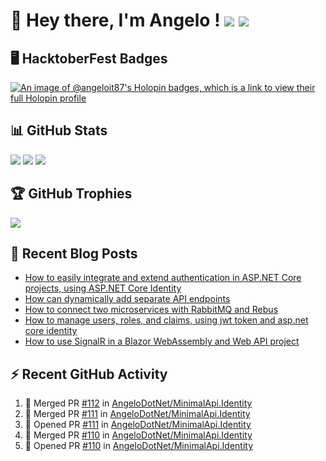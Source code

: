 # 👋 Hey there, I'm Angelo ! ![](https://img.shields.io/badge/Intel-Core_i5_12th-0071C5?style=for-the-badge&logo=intel&logoColor=white) <a href="https://www.buymeacoffee.com/angelodotnet" target="_blank"><img src="https://img.shields.io/badge/Buy%20Me%20A%20Coffee-FFDD00.svg?style=for-the-badge&logo=Buy-Me-A-Coffee&logoColor=black"></a>

## 🖥️ HacktoberFest Badges
[![An image of @angeloit87's Holopin badges, which is a link to view their full Holopin profile](https://holopin.me/angeloit87)](https://holopin.io/@angeloit87)

## 📊 GitHub Stats
<!--
![](https://github-readme-stats.vercel.app/api?username=angelodotnet&theme=dracula&show_icons=true&hide_border=true&count_private=true)
-->
![](http://github-profile-summary-cards.vercel.app/api/cards/profile-details?username=angelodotnet&theme=default)
![](http://github-profile-summary-cards.vercel.app/api/cards/repos-per-language?username=angelodotnet&theme=default)
![](http://github-profile-summary-cards.vercel.app/api/cards/most-commit-language?username=angelodotnet&theme=default)
<!--
![](http://github-profile-summary-cards.vercel.app/api/cards/stats?username=angelodotnet&theme=default)
![](http://github-profile-summary-cards.vercel.app/api/cards/productive-time?username=angelodotnet&theme=default&utcOffset=2)
-->

## 🏆 GitHub Trophies
<img src="https://github-profile-trophy.vercel.app/?username=AngeloDotNet&no-frame=false&no-bg=false&margin-w=4&row=1" />

## 📝 Recent Blog Posts  
<!-- BLOG-POST-LIST:START -->
- [How to easily integrate and extend authentication in ASP.NET Core projects, using ASP.NET Core Identity](https://dev.to/angelodotnet/how-to-easily-integrate-and-extend-authentication-in-aspnet-core-projects-using-aspnet-core-130p)
- [How can dynamically add separate API endpoints](https://dev.to/angelodotnet/how-can-dynamically-add-separate-api-endpoints-4h56)
- [How to connect two microservices with RabbitMQ and Rebus](https://dev.to/angelodotnet/how-to-connect-two-microservices-with-rabbitmq-and-rebus-278)
- [How to manage users, roles, and claims, using jwt token and asp.net core identity](https://dev.to/angelodotnet/how-to-manage-roles-permissions-and-more-using-jwt-token-and-aspnet-core-identity-11k0)
- [How to use SignalR in a Blazor WebAssembly and Web API project](https://dev.to/angelodotnet/how-to-use-signalr-in-a-blazor-webassembly-and-web-api-project-27cp)
<!-- BLOG-POST-LIST:END -->

## ⚡ Recent GitHub Activity
<!--START_SECTION:activity-->
1. 🎉 Merged PR [#112](https://github.com/AngeloDotNet/MinimalApi.Identity/pull/112) in [AngeloDotNet/MinimalApi.Identity](https://github.com/AngeloDotNet/MinimalApi.Identity)
2. 🎉 Merged PR [#111](https://github.com/AngeloDotNet/MinimalApi.Identity/pull/111) in [AngeloDotNet/MinimalApi.Identity](https://github.com/AngeloDotNet/MinimalApi.Identity)
3. 💪 Opened PR [#111](https://github.com/AngeloDotNet/MinimalApi.Identity/pull/111) in [AngeloDotNet/MinimalApi.Identity](https://github.com/AngeloDotNet/MinimalApi.Identity)
4. 🎉 Merged PR [#110](https://github.com/AngeloDotNet/MinimalApi.Identity/pull/110) in [AngeloDotNet/MinimalApi.Identity](https://github.com/AngeloDotNet/MinimalApi.Identity)
5. 💪 Opened PR [#110](https://github.com/AngeloDotNet/MinimalApi.Identity/pull/110) in [AngeloDotNet/MinimalApi.Identity](https://github.com/AngeloDotNet/MinimalApi.Identity)
<!--END_SECTION:activity-->
